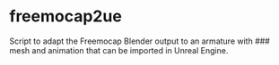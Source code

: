 # freemocap2ue
Script to adapt the Freemocap Blender output to an armature with ### mesh and animation that can be imported in Unreal Engine.
